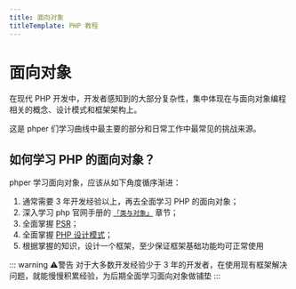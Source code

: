 ```yaml
---
title: 面向对象
titleTemplate: PHP 教程
---
```


# 面向对象

在现代 PHP 开发中，开发者感知到的大部分复杂性，集中体现在与面向对象编程相关的概念、设计模式和框架架构上。

这是 phper 们学习曲线中最主要的部分和日常工作中最常见的挑战来源。

## 如何学习 PHP 的面向对象？

phper 学习面向对象，应该从如下角度循序渐进：

1. 通常需要 3 年开发经验以上，再去全面学习 PHP 的面向对象；
2. 深入学习 php 官网手册的 [`「类与对象」`](https://www.php.net/manual/zh/language.oop5.php) 章节；
3. 全面掌握 [PSR](./psr/)；
4. 全面掌握 [PHP 设计模式](./design-patterns/)；
5. 根据掌握的知识，设计一个框架，至少保证框架基础功能均可正常使用

::: warning :warning:警告
对于大多数开发经验少于 3 年的开发者，在使用现有框架解决问题，就能慢慢积累经验，为后期全面学习面向对象做铺垫
:::
